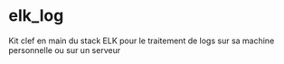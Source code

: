 # elk_log
Kit clef en main du stack ELK pour le traitement de logs sur sa machine personnelle ou sur un serveur
